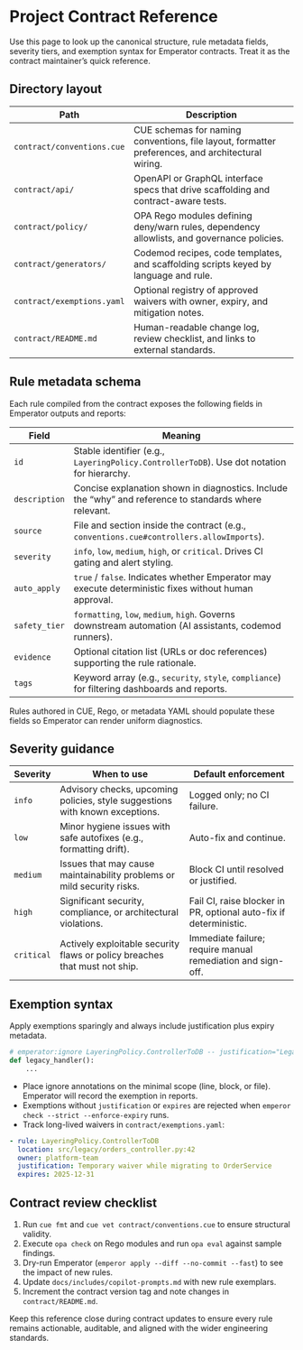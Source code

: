 # Project Contract Reference

Use this page to look up the canonical structure, rule metadata fields, severity tiers, and exemption syntax for Emperator contracts. Treat it as the contract maintainer’s quick reference.

## Directory layout

| Path | Description |
| --- | --- |
| `contract/conventions.cue` | CUE schemas for naming conventions, file layout, formatter preferences, and architectural wiring. |
| `contract/api/` | OpenAPI or GraphQL interface specs that drive scaffolding and contract-aware tests. |
| `contract/policy/` | OPA Rego modules defining deny/warn rules, dependency allowlists, and governance policies. |
| `contract/generators/` | Codemod recipes, code templates, and scaffolding scripts keyed by language and rule. |
| `contract/exemptions.yaml` | Optional registry of approved waivers with owner, expiry, and mitigation notes. |
| `contract/README.md` | Human-readable change log, review checklist, and links to external standards. |

## Rule metadata schema

Each rule compiled from the contract exposes the following fields in Emperator outputs and reports:

| Field | Meaning |
| --- | --- |
| `id` | Stable identifier (e.g., `LayeringPolicy.ControllerToDB`). Use dot notation for hierarchy. |
| `description` | Concise explanation shown in diagnostics. Include the “why” and reference to standards where relevant. |
| `source` | File and section inside the contract (e.g., `conventions.cue#controllers.allowImports`). |
| `severity` | `info`, `low`, `medium`, `high`, or `critical`. Drives CI gating and alert styling. |
| `auto_apply` | `true` / `false`. Indicates whether Emperator may execute deterministic fixes without human approval. |
| `safety_tier` | `formatting`, `low`, `medium`, `high`. Governs downstream automation (AI assistants, codemod runners). |
| `evidence` | Optional citation list (URLs or doc references) supporting the rule rationale. |
| `tags` | Keyword array (e.g., `security`, `style`, `compliance`) for filtering dashboards and reports. |

Rules authored in CUE, Rego, or metadata YAML should populate these fields so Emperator can render uniform diagnostics.

## Severity guidance

| Severity | When to use | Default enforcement |
| --- | --- | --- |
| `info` | Advisory checks, upcoming policies, style suggestions with known exceptions. | Logged only; no CI failure. |
| `low` | Minor hygiene issues with safe autofixes (e.g., formatting drift). | Auto-fix and continue. |
| `medium` | Issues that may cause maintainability problems or mild security risks. | Block CI until resolved or justified. |
| `high` | Significant security, compliance, or architectural violations. | Fail CI, raise blocker in PR, optional auto-fix if deterministic. |
| `critical` | Actively exploitable security flaws or policy breaches that must not ship. | Immediate failure; require manual remediation and sign-off. |

## Exemption syntax

Apply exemptions sparingly and always include justification plus expiry metadata.

```python
# emperator:ignore LayeringPolicy.ControllerToDB -- justification="Legacy module awaiting service rewrite" -- expires="2025-12-31"
def legacy_handler():
    ...
```

- Place ignore annotations on the minimal scope (line, block, or file). Emperator will record the exemption in reports.
- Exemptions without `justification` or `expires` are rejected when `emperor check --strict --enforce-expiry` runs.
- Track long-lived waivers in `contract/exemptions.yaml`:

```yaml
- rule: LayeringPolicy.ControllerToDB
  location: src/legacy/orders_controller.py:42
  owner: platform-team
  justification: Temporary waiver while migrating to OrderService
  expires: 2025-12-31
```

## Contract review checklist

1. Run `cue fmt` and `cue vet contract/conventions.cue` to ensure structural validity.
2. Execute `opa check` on Rego modules and run `opa eval` against sample findings.
3. Dry-run Emperator (`emperor apply --diff --no-commit --fast`) to see the impact of new rules.
4. Update `docs/includes/copilot-prompts.md` with new rule exemplars.
5. Increment the contract version tag and note changes in `contract/README.md`.

Keep this reference close during contract updates to ensure every rule remains actionable, auditable, and aligned with the wider engineering standards.
